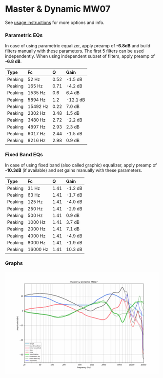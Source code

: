 # Master & Dynamic MW07
See [usage instructions](https://github.com/jaakkopasanen/AutoEq#usage) for more options and info.

### Parametric EQs
In case of using parametric equalizer, apply preamp of **-6.8dB** and build filters manually
with these parameters. The first 5 filters can be used independently.
When using independent subset of filters, apply preamp of **-6.8 dB**.

| Type    | Fc       |    Q | Gain     |
|:--------|:---------|:-----|:---------|
| Peaking | 52 Hz    | 0.52 | -1.5 dB  |
| Peaking | 165 Hz   | 0.71 | -4.2 dB  |
| Peaking | 1535 Hz  | 0.6  | 6.4 dB   |
| Peaking | 5894 Hz  | 1.2  | -12.1 dB |
| Peaking | 15492 Hz | 0.22 | 7.0 dB   |
| Peaking | 2302 Hz  | 3.48 | 1.5 dB   |
| Peaking | 3480 Hz  | 2.72 | -2.2 dB  |
| Peaking | 4897 Hz  | 2.93 | 2.3 dB   |
| Peaking | 6017 Hz  | 2.44 | -1.5 dB  |
| Peaking | 8216 Hz  | 2.98 | 0.9 dB   |

### Fixed Band EQs
In case of using fixed band (also called graphic) equalizer, apply preamp of **-10.3dB**
(if available) and set gains manually with these parameters.

| Type    | Fc       |    Q | Gain    |
|:--------|:---------|:-----|:--------|
| Peaking | 31 Hz    | 1.41 | -1.2 dB |
| Peaking | 63 Hz    | 1.41 | -1.7 dB |
| Peaking | 125 Hz   | 1.41 | -4.0 dB |
| Peaking | 250 Hz   | 1.41 | -2.9 dB |
| Peaking | 500 Hz   | 1.41 | 0.9 dB  |
| Peaking | 1000 Hz  | 1.41 | 3.7 dB  |
| Peaking | 2000 Hz  | 1.41 | 7.1 dB  |
| Peaking | 4000 Hz  | 1.41 | -4.9 dB |
| Peaking | 8000 Hz  | 1.41 | -1.9 dB |
| Peaking | 16000 Hz | 1.41 | 10.3 dB |

### Graphs
![](./Master%20&%20Dynamic%20MW07.png)